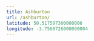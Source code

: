 ```yaml
---
title: Ashburton
url: /ashburton/
latitude: 50.517597300000006
longitude: -3.7560726000000004
---
```

